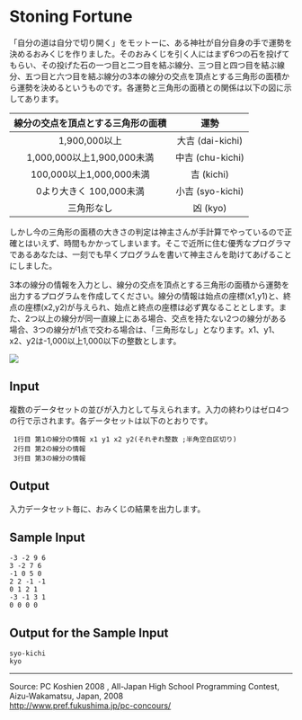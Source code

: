 # Stoning Fortune

「自分の道は自分で切り開く」をモットーに、ある神社が自分自身の手で運勢を決めるおみくじを作りました。そのおみくじを引く人にはまず6つの石を投げてもらい、その投げた石の一つ目と二つ目を結ぶ線分、三つ目と四つ目を結ぶ線分、五つ目と六つ目を結ぶ線分の3本の線分の交点を頂点とする三角形の面積から運勢を決めるというものです。各運勢と三角形の面積との関係は以下の図に示してあります。

| 線分の交点を頂点とする三角形の面積 | 運勢             |
|:----------------------------------:|:----------------:|
| 1,900,000以上                      | 大吉 (dai-kichi) |
| 1,000,000以上1,900,000未満         | 中吉 (chu-kichi) |
| 100,000以上1,000,000未満           | 吉 (kichi)       |
| 0より大きく 100,000未満            | 小吉 (syo-kichi) |
| 三角形なし                         | 凶 (kyo)         |

しかし今の三角形の面積の大きさの判定は神主さんが手計算でやっているので正確とはいえず、時間もかかってしまいます。そこで近所に住む優秀なプログラマであるあなたは、一刻でも早くプログラムを書いて神主さんを助けてあげることにしました。

3本の線分の情報を入力とし、線分の交点を頂点とする三角形の面積から運勢を出力するプログラムを作成してください。線分の情報は始点の座標(x1,y1)と、終点の座標(x2,y2)が与えられ、始点と終点の座標は必ず異なることとします。また、2つ以上の線分が同一直線上にある場合、交点を持たない2つの線分がある場合、3つの線分が1点で交わる場合は、「三角形なし」となります。x1、y1、x2、y2は-1,000以上1,000以下の整数とします。

![][1]

## Input

複数のデータセットの並びが入力として与えられます。入力の終わりはゼロ4つの行で示されます。各データセットは以下のとおりです。

     1行目 第1の線分の情報 x1 y1 x2 y2(それぞれ整数 ;半角空白区切り)
     2行目 第2の線分の情報
     3行目 第3の線分の情報

## Output

入力データセット毎に、おみくじの結果を出力します。

## Sample Input

    -3 -2 9 6
    3 -2 7 6
    -1 0 5 0
    2 2 -1 -1
    0 1 2 1
    -3 -1 3 1
    0 0 0 0

## Output for the Sample Input

    syo-kichi
    kyo

* * *

Source: PC Koshien 2008 , All-Japan High School Programming Contest, Aizu-Wakamatsu, Japan, 2008   
<http://www.pref.fukushima.jp/pc-concours/>

[1]: IMAGE1/stoning.jpg
